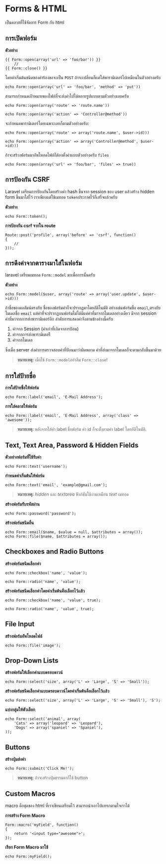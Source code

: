 # Forms & HTML

เป็นคลาสที่ใช้จัดการ Form กับ html

<a name="opening-a-form"></a>
## การเปิดฟอร์ม

**ตัวอย่าง**

	{{ Form::open(array('url' => 'foo/bar')) }}
		//
	{{ Form::close() }}

โดยค่าเริ่มต้นชนิดของคำร้องขอจะเป็น `POST` ถ้าจะเปลี่ยนก็เเค่ใส่พารามิเตอร์ไปเหมือนในตัวอย่างครับ

	echo Form::open(array('url' => 'foo/bar', 'method' => 'put'))


สามารถกำหนดเป้าหมายของไฟล์ที่จะส่งค่าไปได้หลายรูปแบบตามตัวอย่างเลยครับ

	echo Form::open(array('route' => 'route.name'))

	echo Form::open(array('action' => 'Controller@method'))

จะกำหนดพารามิเตอร์โดยเฉพาะเลยก็ตามตัวอย่างครับ:

	echo Form::open(array('route' => array('route.name', $user->id)))

	echo Form::open(array('action' => array('Controller@method', $user->id)))

ถ้าจะสร้างฟอร์มมาอัพโหลดไฟล์ก็ต้องตั้งค่าแบบตัวอย่างครับ `files` 

	echo Form::open(array('url' => 'foo/bar', 'files' => true))

<a name="csrf-protection"></a>
## การป้องกัน CSRF 

Laravel เตรียมการป้องกันโดยสร้างค่า hash ขึ้นจาก session ของ user แล้วสร้าง hidden form ขึ้นมาใส่ไว้ เราเพียงแต่ใช้เมทอด `token`ประกาศไว้ก็เสร็จเเล้วครับ

**ตัวอย่าง**

	echo Form::token();

**การป้องกัน csrf จากใน route**

	Route::post('profile', array('before' => 'csrf', function()
	{
		//
	}));

<a name="form-model-binding"></a>
## การดึงค่าจากตารางมาใส่ในฟอร์ม

laravel เตรียมเมทอด `Form::model` มาเพื่อการนั้นครับ

**ตัวอย่าง**

	echo Form::model($user, array('route' => array('user.update', $user->id)))

ถ้าชื่อของคอลัมน์ตรงกับ ชื่อของฟอร์มค่าก็จะปรากฏมาโดยอัติโนมัติ อย่างเช่นฟอร์มชื่อ `email`,ตรงกับโมเดลชื่อ `email` แต่ค่าที่จะปรากฏบนฟอร์มไม่ได้มีแค่ค่าที่มาจากโมเดลอย่างเดียว มีจาก session ค่าที่มาจากการส่งพารามิเตอร์อีก ลำดับการแสดงค่าจึงตามข้างล่างนี้ครับ 
1. ค่าจาก Session (ค่าเก่าที่เกิดจาการป้อน)
2. ค่าจากการส่งพารามิเตอรื
3. ค่าจากโมเดล

ซึ่งเมื่อ server ส่งค่าการตรวจสอบค่าที่ป้อนมาว่าผิดพลาด ค่าที่ส่งมาจากโมเดลก็จะตามกลับขึ้นมาด้วย

> **หมายเหตุ:** เมือใช้ `Form::model`อย่าลืม `Form::close`!

<a name="labels"></a>
## การใส่ป้ายชื่อ

**การใส่ป้ายชื่อให้ฟอร์ม**

	echo Form::label('email', 'E-Mail Address');

**การใส่คลาสให้ฟอร์ม**

	echo Form::label('email', 'E-Mail Address', array('class' => 'awesome'));

> **หมายเหตุ:** หลังจากใส่ค่า label ชื่อฟอร์ม ค่า id ก็จะตั้งตามค่า label โดยอัติโนมัติ.

<a name="text"></a>
## Text, Text Area, Password & Hidden Fields


**ตัวอย่างฟอร์มที่ใช้รับค่า**

	echo Form::text('username');

**กำหนดค่าเริ่มต้นให้ฟอร์ม**

	echo Form::text('email', 'example@gmail.com');

> **หมายเหตุ:** *hidden* และ *textarea* ฟังก์ชันใช้งานเหมือน *text* เมทอด

**สร้างฟอร์มรับรหัสผ่าน**

	echo Form::password('password');
	
**สร้างฟอร์มชนิดอื่น**

	echo Form::email($name, $value = null, $attributes = array());
	echo Form::file($name, $attributes = array());
	
<a name="checkboxes-and-radio-buttons"></a>
## Checkboxes and Radio Buttons

**สร้างฟอร์มชนิดเลือกค่า**

	echo Form::checkbox('name', 'value');
	
	echo Form::radio('name', 'value');

**สร้างฟอร์มชนิดเลือกค่าโดยค่าเริ่มต้นคือเลือกไว้เเล้ว**

	echo Form::checkbox('name', 'value', true);
	
	echo Form::radio('name', 'value', true);

<a name="file-input"></a>
## File Input

**สร้างฟอร์มอัพโหลดไฟล์**

	echo Form::file('image');

<a name="drop-down-lists"></a>
## Drop-Down Lists

**สร้างฟอร์มให้เลือกค่าแบบดรอบดาวน์**

	echo Form::select('size', array('L' => 'Large', 'S' => 'Small'));

**สร้างฟอร์มชนิดเลือกค่าแบบดรอบดาวน์โดยค่าเริ่มต้นคือเลือกไว้เเล้ว**

	echo Form::select('size', array('L' => 'Large', 'S' => 'Small'), 'S');

**แบ่งกลุ่มให้ตัวเลือก**

	echo Form::select('animal', array(
		'Cats' => array('leopard' => 'Leopard'),
		'Dogs' => array('spaniel' => 'Spaniel'),
	));

<a name="buttons"></a>
## Buttons

**สร้างปุ่มส่งค่า**

	echo Form::submit('Click Me!');

> **หมายเหตุ:** ถ้าจะสร้างปุ่มธรรมดาก็ใช้ button

<a name="custom-macros"></a>
## Custom Macros

macro คือชุดของ html ที่เราเขียนเตรียมไว้ สามารถนำเอาไปแทรกตามใจเราได้

**การสร้าง Form Macro**

	Form::macro('myField', function()
	{
		return '<input type="awesome">';
	});


**เรียก Form Macro มาใช้**

	echo Form::myField();
